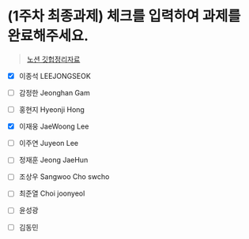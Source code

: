 # (1주차 최종과제) 체크를 입력하여 과제를 완료해주세요.

> [노션 깃헙정리자료](https://www.notion.so/Git-ec10d8d1770648ce904be22d4a81bb01)

- [x] 이종석 LEEJONGSEOK

- [ ] 감정한 Jeonghan Gam

- [ ] 홍현지 Hyeonji Hong

- [x] 이재웅 JaeWoong Lee

- [ ] 이주연 Juyeon Lee

- [ ] 정재훈 Jeong JaeHun

- [ ] 조상우 Sangwoo Cho swcho

- [ ] 최준열 Choi joonyeol

- [ ] 윤성광

- [ ] 김동민
